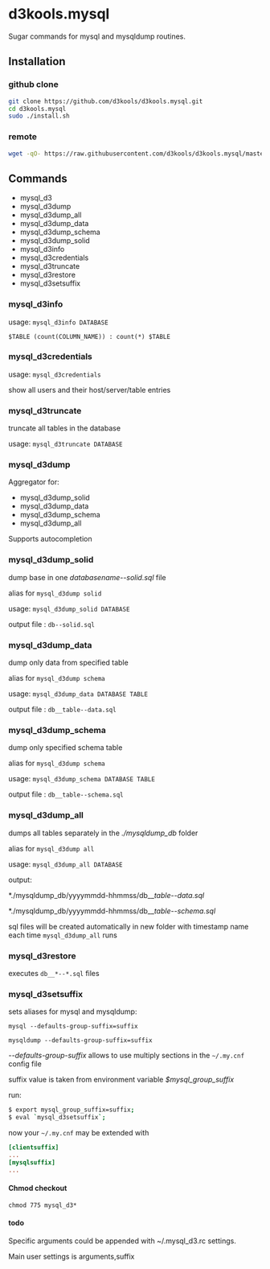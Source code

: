 
# d3kools.mysql

Sugar commands for mysql and mysqldump routines.

## Installation

### github clone
```bash
git clone https://github.com/d3kools/d3kools.mysql.git
cd d3kools.mysql
sudo ./install.sh
```
### remote
```bash
wget -qO- https://raw.githubusercontent.com/d3kools/d3kools.mysql/master/README.md | bash
```

## Commands
* mysql_d3
* mysql_d3dump
* mysql_d3dump_all
* mysql_d3dump_data
* mysql_d3dump_schema
* mysql_d3dump_solid
* mysql_d3info
* mysql_d3credentials
* mysql_d3truncate
* mysql_d3restore
* mysql_d3setsuffix

### mysql_d3info
usage: `mysql_d3info DATABASE`

```$TABLE (count(COLUMN_NAME)) : count(*) $TABLE```

### mysql_d3credentials
usage: `mysql_d3credentials`

show all users and their host/server/table entries

### mysql_d3truncate
truncate all tables in the database

usage: `mysql_d3truncate DATABASE`

### mysql_d3dump
Aggregator for:

- mysql_d3dump_solid
- mysql_d3dump_data
- mysql_d3dump_schema
- mysql_d3dump_all

Supports autocompletion

### mysql_d3dump_solid
dump base in one *databasename--solid.sql* file

alias for `mysql_d3dump solid`

usage: `mysql_d3dump_solid DATABASE`

output file : `db--solid.sql`

### mysql_d3dump_data
dump only data from specified table

alias for `mysql_d3dump schema`

usage: `mysql_d3dump_data DATABASE TABLE`

output file : `db__table--data.sql`

### mysql_d3dump_schema
dump only specified schema table

alias for `mysql_d3dump schema`

usage: `mysql_d3dump_schema DATABASE TABLE`

output file : `db__table--schema.sql`

### mysql_d3dump_all
dumps all tables separately in the *./mysqldump_db* folder

alias for `mysql_d3dump all`

usage: `mysql_d3dump_all DATABASE`

output:

*./mysqldump_db/yyyymmdd-hhmmss/db__*table--data.sql*

*./mysqldump_db/yyyymmdd-hhmmss/db__*table--schema.sql*

sql files will be created automatically in new folder with timestamp name each time `mysql_d3dump_all` runs

### mysql_d3restore

executes `db__*--*.sql` files

### mysql_d3setsuffix
sets aliases for mysql and mysqldump:

`mysql --defaults-group-suffix=suffix`

`mysqldump --defaults-group-suffix=suffix`

*--defaults-group-suffix* allows to use multiply sections in the `~/.my.cnf` config file

suffix value is taken from environment variable *$mysql_group_suffix*

run:

```bash
$ export mysql_group_suffix=suffix;
$ eval `mysql_d3setsuffix`;
```

now your `~/.my.cnf` may be extended with

```ini
[clientsuffix]
...
[mysqlsuffix]
...
```

#### Chmod checkout
`chmod 775 mysql_d3*`

#### todo

Specific arguments could be appended with ~/.mysql_d3.rc settings.

Main user settings is arguments,suffix

